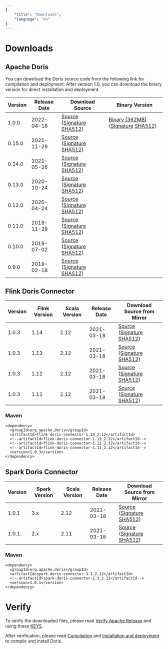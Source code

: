 ```yaml
---
{
    "title": "Downloads",
    "language": "en"
}
---
```


<!-- 
Licensed to the Apache Software Foundation (ASF) under one
or more contributor license agreements.  See the NOTICE file
distributed with this work for additional information
regarding copyright ownership.  The ASF licenses this file
to you under the Apache License, Version 2.0 (the
"License"); you may not use this file except in compliance
with the License.  You may obtain a copy of the License at

  http://www.apache.org/licenses/LICENSE-2.0

Unless required by applicable law or agreed to in writing,
software distributed under the License is distributed on an
"AS IS" BASIS, WITHOUT WARRANTIES OR CONDITIONS OF ANY
KIND, either express or implied.  See the License for the
specific language governing permissions and limitations
under the License.
-->

# Downloads

## Apache Doris

You can download the Doris source code from the following link for compilation and deployment. After version 1.0, you can download the binary version for direct installation and deployment.

| Version | Release Date | Download Source | Binary Version |
|---|---|---| --- |
| 1.0.0 | 2022-04-18 | [Source](https://archive.apache.org/dist/incubator/doris/1.0/1.0.0-incubating/apache-doris-1.0.0-incubating-src.tar.gz) ([Signature](https://archive.apache.org/dist/incubator/doris/1.0/1.0.0-incubating/apache-doris-1.0.0-incubating-src.tar.gz.asc) [SHA512](https://archive.apache.org/dist/incubator/doris/1.0/1.0.0-incubating/apache-doris-1.0.0-incubating-src.tar.gz.sha512))| [Binary [362MB]](https://archive.apache.org/dist/incubator/doris/1.0/1.0.0-incubating/apache-doris-1.0.0-incubating-bin.tar.gz) ([Signature](https://archive.apache.org/dist/incubator/doris/1.0/1.0.0-incubating/apache-doris-1.0.0-incubating-bin.tar.gz.asc) [SHA512](https://archive.apache.org/dist/incubator/doris/1.0/1.0.0-incubating/apache-doris-1.0.0-incubating-bin.tar.gz.sha512))|
| 0.15.0 | 2021-11-29 | [Source](http://archive.apache.org/dist/incubator/doris/0.15.0-incubating/apache-doris-0.15.0-incubating-src.tar.gz) ([Signature](http://archive.apache.org/dist/incubator/doris/0.15.0-incubating/apache-doris-0.15.0-incubating-src.tar.gz.asc) [SHA512](http://archive.apache.org/dist/incubator/doris/0.15.0-incubating/apache-doris-0.15.0-incubating-src.tar.gz.sha512))||
| 0.14.0 | 2021-05-26 | [Source](https://archive.apache.org/dist/incubator/doris/0.14.0-incubating/apache-doris-0.14.0-incubating-src.tar.gz) ([Signature](https://archive.apache.org/dist/incubator/doris/0.14.0-incubating/apache-doris-0.14.0-incubating-src.tar.gz.asc) [SHA512](https://archive.apache.org/dist/incubator/doris/0.14.0-incubating/apache-doris-0.14.0-incubating-src.tar.gz.sha512))||
| 0.13.0 | 2020-10-24 | [Source](https://archive.apache.org/dist/incubator/doris/0.13.0-incubating/apache-doris-0.13.0-incubating-src.tar.gz) ([Signature](https://archive.apache.org/dist/incubator/doris/0.13.0-incubating/apache-doris-0.13.0-incubating-src.tar.gz.asc) [SHA512](https://archive.apache.org/dist/incubator/doris/0.13.0-incubating/apache-doris-0.13.0-incubating-src.tar.gz.sha512))||
| 0.12.0 | 2020-04-24 | [Source](https://archive.apache.org/dist/incubator/doris/0.12.0-incubating/apache-doris-0.12.0-incubating-src.tar.gz) ([Signature](https://archive.apache.org/dist/incubator/doris/0.12.0-incubating/apache-doris-0.12.0-incubating-src.tar.gz.asc) [SHA512](https://archive.apache.org/dist/incubator/doris/0.12.0-incubating/apache-doris-0.12.0-incubating-src.tar.gz.sha512)) ||
| 0.11.0 | 2019-11-29 | [Source](https://archive.apache.org/dist/incubator/doris/0.11.0-incubating/apache-doris-0.11.0-incubating-src.tar.gz) ([Signature](https://archive.apache.org/dist/incubator/doris/0.11.0-incubating/apache-doris-0.11.0-incubating-src.tar.gz.asc) [SHA512](https://archive.apache.org/dist/incubator/doris/0.11.0-incubating/apache-doris-0.11.0-incubating-src.tar.gz.sha512)) ||
| 0.10.0 | 2019-07-02 | [Source](https://archive.apache.org/dist/incubator/doris/0.10.0-incubating/apache-doris-0.10.0-incubating-src.tar.gz) ([Signature](https://archive.apache.org/dist/incubator/doris/0.10.0-incubating/apache-doris-0.10.0-incubating-src.tar.gz.asc) [SHA512](https://archive.apache.org/dist/incubator/doris/0.10.0-incubating/apache-doris-0.10.0-incubating-src.tar.gz.sha512)) ||
| 0.9.0 | 2019-02-18 | [Source](https://archive.apache.org/dist/incubator/doris/0.9.0-incubating/apache-doris-0.9.0-incubating-src.tar.gz) ([Signature](https://archive.apache.org/dist/incubator/doris/0.9.0-incubating/apache-doris-0.9.0-incubating-src.tar.gz.asc) [SHA512](https://archive.apache.org/dist/incubator/doris/0.9.0-incubating/apache-doris-0.9.0-incubating-src.tar.gz.sha512)) ||

## Flink Doris Connector

| Version | Flink Version | Scala Version | Release Date | Download Source from Mirror |
|---|---|---|---|---|
| 1.0.3 | 1.14 | 2.12 | 2021-03-18 | [Source](https://archive.apache.org/dist/incubator/doris/flink-connector/1.0.3/apache-doris-flink-connector-1.14_2.12-1.0.3-incubating-src.tar.gz) ([Signature](https://archive.apache.org/dist/incubator/doris/flink-connector/1.0.3/apache-doris-flink-connector-1.14_2.12-1.0.3-incubating-src.tar.gz.asc) [SHA512](https://archive.apache.org/dist/incubator/doris/flink-connector/1.0.3/apache-doris-flink-connector-1.14_2.12-1.0.3-incubating-src.tar.gz.sha512))|
| 1.0.3 | 1.13 | 2.12 | 2021-03-18 | [Source](https://archive.apache.org/dist/incubator/doris/flink-connector/1.0.3/apache-doris-flink-connector-1.13_2.12-1.0.3-incubating-src.tar.gz) ([Signature](https://archive.apache.org/dist/incubator/doris/flink-connector/1.0.3/apache-doris-flink-connector-1.13_2.12-1.0.3-incubating-src.tar.gz.asc) [SHA512](https://archive.apache.org/dist/incubator/doris/flink-connector/1.0.3/apache-doris-flink-connector-1.13_2.12-1.0.3-incubating-src.tar.gz.sha512))|
| 1.0.3 | 1.12 | 2.12 | 2021-03-18 | [Source](https://archive.apache.org/dist/incubator/doris/flink-connector/1.0.3/apache-doris-flink-connector-1.12_2.12-1.0.3-incubating-src.tar.gz) ([Signature](https://archive.apache.org/dist/incubator/doris/flink-connector/1.0.3/apache-doris-flink-connector-1.12_2.12-1.0.3-incubating-src.tar.gz.asc) [SHA512](https://archive.apache.org/dist/incubator/doris/flink-connector/1.0.3/apache-doris-flink-connector-1.12_2.12-1.0.3-incubating-src.tar.gz.sha512))|
| 1.0.3 | 1.11 | 2.12 | 2021-03-18 | [Source](https://archive.apache.org/dist/incubator/doris/flink-connector/1.0.3/apache-doris-flink-connector-1.11_2.12-1.0.3-incubating-src.tar.gz) ([Signature](https://archive.apache.org/dist/incubator/doris/flink-connector/1.0.3/apache-doris-flink-connector-1.11_2.12-1.0.3-incubating-src.tar.gz.asc) [SHA512](https://archive.apache.org/dist/incubator/doris/flink-connector/1.0.3/apache-doris-flink-connector-1.11_2.12-1.0.3-incubating-src.tar.gz.sha512))|

### Maven

```
<dependency>
  <groupId>org.apache.doris</groupId>
  <artifactId>flink-doris-connector-1.14_2.12</artifactId>
  <!--artifactId>flink-doris-connector-1.13_2.12</artifactId-->
  <!--artifactId>flink-doris-connector-1.12_2.12</artifactId-->
  <!--artifactId>flink-doris-connector-1.11_2.12</artifactId-->
  <version>1.0.3</version>
</dependency>
```

## Spark Doris Connector

| Version | Spark Version | Scala Version | Release Date | Download Source from Mirror |
|---|---|---|---|---|
| 1.0.1 | 3.x | 2.12 | 2021-03-18 | [Source](https://archive.apache.org/dist/incubator/doris/spark-connector/1.0.1/apache-doris-spark-connector-3.1_2.12-1.0.1-incubating-src.tar.gz) ([Signature](https://archive.apache.org/dist/incubator/doris/spark-connector/1.0.1/apache-doris-spark-connector-3.1_2.12-1.0.1-incubating-src.tar.gz.asc) [SHA512](https://archive.apache.org/dist/incubator/doris/spark-connector/1.0.1/apache-doris-spark-connector-3.1_2.12-1.0.1-incubating-src.tar.gz.sha512))|
| 1.0.1 | 2.x | 2.11 | 2021-03-18 | [Source](https://archive.apache.org/dist/incubator/doris/spark-connector/1.0.1/apache-doris-spark-connector-2.3_2.11-1.0.1-incubating-src.tar.gz) ([Signature](https://archive.apache.org/dist/incubator/doris/spark-connector/1.0.1/apache-doris-spark-connector-2.3_2.11-1.0.1-incubating-src.tar.gz.asc) [SHA512](https://archive.apache.org/dist/incubator/doris/spark-connector/1.0.1/apache-doris-spark-connector-2.3_2.11-1.0.1-incubating-src.tar.gz.sha512))|

### Maven

```
<dependency>
  <groupId>org.apache.doris</groupId>
  <artifactId>spark-doris-connector-3.1_2.12</artifactId>
  <!--artifactId>spark-doris-connector-2.3_2.11</artifactId-->
  <version>1.0.1</version>
</dependency>
```

# Verify

To verify the downloaded files, please read [Verify Apache Release](../community/release-and-verify/release-verify.md) and using these [KEYS](https://archive.apache.org/dist/incubator/doris/KEYS).

After verification, please read [Compilation](../docs/install/source-install/compilation.md) and [Installation and deployment](../docs/install/install-deploy.md) to compile and install Doris.
